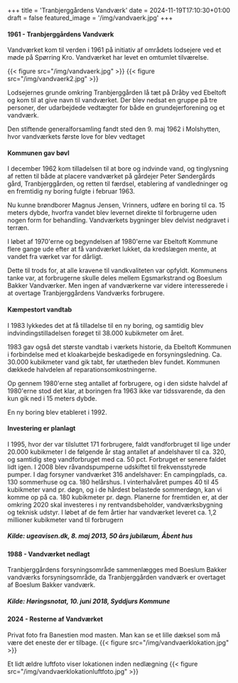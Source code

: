 +++
title = 'Tranbjerggårdens Vandværk'
date = 2024-11-19T17:10:30+01:00
draft = false
featured_image = '/img/vandvaerk.jpg'
+++
#### 1961 - Tranbjerggårdens Vandværk

Vandværket kom til verden i 1961 på initiativ af områdets lodsejere ved et møde på Spørring Kro.
Vandværket har levet en omtumlet tilværelse.

{{< figure src="/img/vandvaerk.jpg" >}}
{{< figure src="/img/vandvaerk2.jpg" >}}

Lodsejernes grunde omkring Tranbjerggården lå tæt på Dråby ved Ebeltoft og kom til at give navn til vandværket. Der blev nedsat en gruppe på tre personer, der udarbejdede vedtægter for både en grundejerforening og et vandværk.

Den stiftende generalforsamling fandt sted den 9. maj 1962 i Molshytten, hvor vandværkets første love for blev vedtaget

#### Kommunen gav bøvl
I december 1962 kom tilladelsen til at bore og indvinde vand, og tinglysning af retten til både at placere vandværket på gårdejer Peter Søndergårds gård, Tranbjerggården, og retten til færdsel, etablering af vandledninger og en fremtidig ny boring fulgte i februar 1963.

Nu kunne brøndborer Magnus Jensen, Vrinners, udføre en boring til ca. 15 meters dybde, hvorfra vandet blev levernet direkte til forbrugerne uden nogen form for behandling. Vandværkets bygninger blev delvist nedgravet i terræn.

I løbet af 1970'erne og begyndelsen af 1980'erne var Ebeltoft Kommune flere gange ude efter at få vandværket lukket, da kredslægen mente, at vandet fra værket var for dårligt.

Dette til trods for, at alle kravene til vandkvaliteten var opfyldt. Kommunens tanke var, at forbrugerne skulle deles mellem Egsmarkstrand og Boeslum Bakker Vandværker. Men ingen af vandværkerne var videre interesserede i at overtage Tranbjerggårdens Vandværks forbrugere.

#### Kæmpestort vandtab
I 1983 lykkedes det at få tilladelse til en ny boring, og samtidig blev indvindingstilladelsen forøget til 38.000 kubikmeter om året.

1983 gav også det største vandtab i værkets historie, da Ebeltoft Kommunen i forbindelse med et kloakarbejde beskadigede en forsyningsledning. Ca. 30.000 kubikmeter vand gik tabt, før utætheden blev fundet. Kommunen dækkede halvdelen af reparationsomkostningerne.

Op gennem 1980'erne steg antallet af forbrugere, og i den sidste halvdel af 1980'erne stod det klar, at boringen fra 1963 ikke var tidssvarende, da den kun gik ned i 15 meters dybde.

En ny boring blev etableret i 1992.

#### Investering er planlagt
I 1995, hvor der var tilsluttet 171 forbrugere, faldt vandforbruget til lige under 20.000 kubikmeter
I de følgende år stag antallet af andelshaver til ca. 320, og samtidig steg vandforbruget med ca. 50 pct. Forbruget er senere faldet lidt igen.
I 2008 blev råvandspumperne udskiftet til frekvensstyrede pumper. I dag forsyner vandværket 316 andelshaver: En campingplads, ca. 130 sommerhuse og ca. 180 helårshus.
I vinterhalvåret pumpes 40 til 45 kubikmeter vand pr. døgn, og i de hårdest belastede sommerdøgn, kan vi komme op på ca. 180 kubikmeter pr. døgn.
Planerne for fremtiden er, at der omkring 2020 skal investeres i ny rentvandsbeholder, vandværksbygning og teknisk udstyr.
I løbet af de fem årtier har vandværket leveret ca. 1,2 millioner kubikmeter vand til forbrugern

##### Kilde: ugeavisen.dk, 8. maj 2013, 50 års jubilæum, Åbent hus

#### 1988 - Vandværket nedlagt
Tranbjerggårdens forsyningsområde sammenlægges med Boeslum Bakker vandværks forsyningsområde, da Tranbjerggården vandværk er overtaget af Boeslum Bakker vandværk.

##### Kilde: Høringsnotat, 10. juni 2018, Syddjurs Kommune

#### 2024 - Resterne af Vandværket
Privat foto fra Banestien mod masten. Man kan se et lille dæksel som må være det eneste der er tilbage.
{{< figure src="/img/vandvaerklokation.jpg" >}}

Et lidt ældre luftfoto viser lokationen inden nedlægning
{{< figure src="/img/vandvaerklokationluftfoto.jpg" >}}